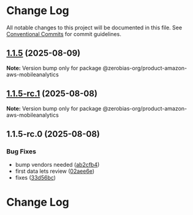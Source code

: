 # Change Log

All notable changes to this project will be documented in this file.
See [Conventional Commits](https://conventionalcommits.org) for commit guidelines.

## [1.1.5](https://github.com/zerobias-org/product/compare/@zerobias-org/product-amazon-aws-mobileanalytics@1.1.5-rc.1...@zerobias-org/product-amazon-aws-mobileanalytics@1.1.5) (2025-08-09)

**Note:** Version bump only for package @zerobias-org/product-amazon-aws-mobileanalytics





## [1.1.5-rc.1](https://github.com/zerobias-org/product/compare/@zerobias-org/product-amazon-aws-mobileanalytics@1.1.5-rc.0...@zerobias-org/product-amazon-aws-mobileanalytics@1.1.5-rc.1) (2025-08-08)

**Note:** Version bump only for package @zerobias-org/product-amazon-aws-mobileanalytics





## 1.1.5-rc.0 (2025-08-08)


### Bug Fixes

* bump vendors needed ([ab2cfb4](https://github.com/zerobias-org/product/commit/ab2cfb4a9cf2e3008e08b068f98011fec096c932))
* first data lets review ([02aee6e](https://github.com/zerobias-org/product/commit/02aee6e8c4f11675de7c63a00f4c8254a67a4dd7))
* fixes ([33d56bc](https://github.com/zerobias-org/product/commit/33d56bcaedf3fa5e3939a33c0fb57eda53539d05))





# Change Log
